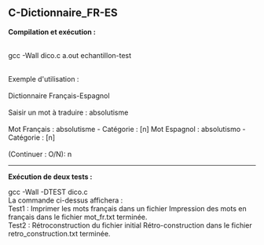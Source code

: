 C-Dictionnaire_FR-ES  
-------------------------------
  
__Compilation et exécution :__  
<br>
  
gcc -Wall dico.c
a.out echantillon-test  

<br>
Exemple d'utilisation :
<br>
<br>
Dictionnaire Français-Espagnol  
<br>
<br>
Saisir un mot à traduire :
absolutisme
<br>
<br>
Mot Français : absolutisme - Catégorie : [n]
Mot Espagnol : absolutismo - Catégorie : [n]
<br>
<br>
(Continuer : O/N):
n

-------------------------------
__Exécution de deux tests :__
<br>

gcc -Wall -DTEST dico.c
<br>
La commande ci-dessus affichera :
<br>
Test1 : Imprimer les mots français dans un fichier
Impression des mots en français dans le fichier mot_fr.txt terminée.
<br>
Test2 : Rétroconstruction du fichier initial
Rétro-construction dans le fichier retro_construction.txt terminée.
